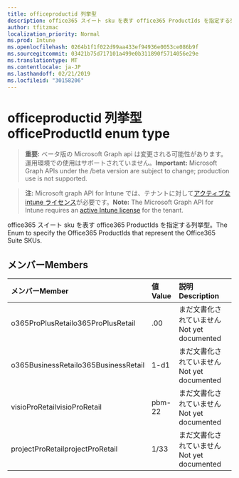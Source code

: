 ```yaml
---
title: officeproductid 列挙型
description: office365 スイート sku を表す office365 ProductIds を指定する列挙型。
author: tfitzmac
localization_priority: Normal
ms.prod: Intune
ms.openlocfilehash: 0264b1f1f022d99aa433ef94936e0053ce086b9f
ms.sourcegitcommit: 03421b75d717101a499e0b311890f5714056e29e
ms.translationtype: MT
ms.contentlocale: ja-JP
ms.lasthandoff: 02/21/2019
ms.locfileid: "30158206"
---
```

# <a name="officeproductid-enum-type"></a><span data-ttu-id="93b65-103">officeproductid 列挙型</span><span class="sxs-lookup"><span data-stu-id="93b65-103">officeProductId enum type</span></span>

> <span data-ttu-id="93b65-104">**重要:** ベータ版の Microsoft Graph api は変更される可能性があります。運用環境での使用はサポートされていません。</span><span class="sxs-lookup"><span data-stu-id="93b65-104">**Important:** Microsoft Graph APIs under the /beta version are subject to change; production use is not supported.</span></span>

> <span data-ttu-id="93b65-105">**注:** Microsoft graph API for Intune では、テナントに対して[アクティブな intune ライセンス](https://go.microsoft.com/fwlink/?linkid=839381)が必要です。</span><span class="sxs-lookup"><span data-stu-id="93b65-105">**Note:** The Microsoft Graph API for Intune requires an [active Intune license](https://go.microsoft.com/fwlink/?linkid=839381) for the tenant.</span></span>

<span data-ttu-id="93b65-106">office365 スイート sku を表す office365 ProductIds を指定する列挙型。</span><span class="sxs-lookup"><span data-stu-id="93b65-106">The Enum to specify the Office365 ProductIds that represent the Office365 Suite SKUs.</span></span>

## <a name="members"></a><span data-ttu-id="93b65-107">メンバー</span><span class="sxs-lookup"><span data-stu-id="93b65-107">Members</span></span>
|<span data-ttu-id="93b65-108">メンバー</span><span class="sxs-lookup"><span data-stu-id="93b65-108">Member</span></span>|<span data-ttu-id="93b65-109">値</span><span class="sxs-lookup"><span data-stu-id="93b65-109">Value</span></span>|<span data-ttu-id="93b65-110">説明</span><span class="sxs-lookup"><span data-stu-id="93b65-110">Description</span></span>|
|:---|:---|:---|
|<span data-ttu-id="93b65-111">o365ProPlusRetail</span><span class="sxs-lookup"><span data-stu-id="93b65-111">o365ProPlusRetail</span></span>|<span data-ttu-id="93b65-112">.0</span><span class="sxs-lookup"><span data-stu-id="93b65-112">0</span></span>|<span data-ttu-id="93b65-113">まだ文書化されていません</span><span class="sxs-lookup"><span data-stu-id="93b65-113">Not yet documented</span></span>|
|<span data-ttu-id="93b65-114">o365BusinessRetail</span><span class="sxs-lookup"><span data-stu-id="93b65-114">o365BusinessRetail</span></span>|<span data-ttu-id="93b65-115">1-d</span><span class="sxs-lookup"><span data-stu-id="93b65-115">1</span></span>|<span data-ttu-id="93b65-116">まだ文書化されていません</span><span class="sxs-lookup"><span data-stu-id="93b65-116">Not yet documented</span></span>|
|<span data-ttu-id="93b65-117">visioProRetail</span><span class="sxs-lookup"><span data-stu-id="93b65-117">visioProRetail</span></span>|<span data-ttu-id="93b65-118">pbm-2</span><span class="sxs-lookup"><span data-stu-id="93b65-118">2</span></span>|<span data-ttu-id="93b65-119">まだ文書化されていません</span><span class="sxs-lookup"><span data-stu-id="93b65-119">Not yet documented</span></span>|
|<span data-ttu-id="93b65-120">projectProRetail</span><span class="sxs-lookup"><span data-stu-id="93b65-120">projectProRetail</span></span>|<span data-ttu-id="93b65-121">1/3</span><span class="sxs-lookup"><span data-stu-id="93b65-121">3</span></span>|<span data-ttu-id="93b65-122">まだ文書化されていません</span><span class="sxs-lookup"><span data-stu-id="93b65-122">Not yet documented</span></span>|




